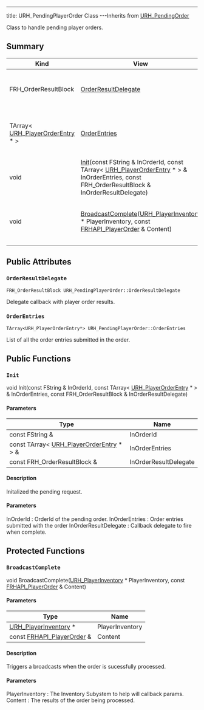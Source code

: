 ---
title: URH_PendingPlayerOrder Class
---Inherits from [URH_PendingOrder](/unreal-plugins/all/classurh__pendingorder/#classURH__PendingOrder)

Class to handle pending player orders.

## Summary
| Kind | View | Description |
|------|------|-------------|
|FRH_OrderResultBlock|[OrderResultDelegate](/unreal-plugins/all/classurh__pendingplayerorder/#classURH__PendingPlayerOrder_1a07d7f652f1b01bd3d29f691efa72b573)|Delegate callback with player order results.|
|TArray< [URH_PlayerOrderEntry](/unreal-plugins/all/classurh__playerorderentry/#classURH__PlayerOrderEntry) * >|[OrderEntries](/unreal-plugins/all/classurh__pendingplayerorder/#classURH__PendingPlayerOrder_1a5ba9759def6c16bd12fac3ca5a867afd)|List of all the order entries submitted in the order.|
|void|[Init](/unreal-plugins/all/classurh__pendingplayerorder/#classURH__PendingPlayerOrder_1a72bb10bf44aff3eb38a48e6e01e886fd)(const FString & InOrderId, const TArray< [URH_PlayerOrderEntry](/unreal-plugins/all/classurh__playerorderentry/#classURH__PlayerOrderEntry) * > & InOrderEntries, const FRH_OrderResultBlock & InOrderResultDelegate)|Initalized the pending request.|
|void|[BroadcastComplete](/unreal-plugins/all/classurh__pendingplayerorder/#classURH__PendingPlayerOrder_1aad3d587d8b58f21c3c873644165e646d)([URH_PlayerInventory](/unreal-plugins/all/classurh__playerinventory/#classURH__PlayerInventory) * PlayerInventory, const [FRHAPI_PlayerOrder](/unreal-plugins/all/structfrhapi__playerorder/#structFRHAPI__PlayerOrder) & Content)|Triggers a broadcasts when the order is sucessfully processed.|
## Public Attributes



### `OrderResultDelegate` <a id="classURH__PendingPlayerOrder_1a07d7f652f1b01bd3d29f691efa72b573"></a>

`FRH_OrderResultBlock URH_PendingPlayerOrder::OrderResultDelegate`

Delegate callback with player order results.




### `OrderEntries` <a id="classURH__PendingPlayerOrder_1a5ba9759def6c16bd12fac3ca5a867afd"></a>

`TArray<URH_PlayerOrderEntry*> URH_PendingPlayerOrder::OrderEntries`

List of all the order entries submitted in the order.





## Public Functions



### `Init` <a id="classURH__PendingPlayerOrder_1a72bb10bf44aff3eb38a48e6e01e886fd"></a>

void Init(const FString & InOrderId, const TArray< [URH_PlayerOrderEntry](/unreal-plugins/all/classurh__playerorderentry/#classURH__PlayerOrderEntry) * > & InOrderEntries, const FRH_OrderResultBlock & InOrderResultDelegate)

#### Parameters

| Type | Name |
|------|------|
|const FString &|InOrderId|
|const TArray< [URH_PlayerOrderEntry](/unreal-plugins/all/classurh__playerorderentry/#classURH__PlayerOrderEntry) * > &|InOrderEntries|
|const FRH_OrderResultBlock &|InOrderResultDelegate|

#### Description

Initalized the pending request.


#### Parameters

InOrderId
: OrderId of the pending order. 
InOrderEntries
: Order entries submitted with the order 
InOrderResultDelegate
: Callback delegate to fire when complete. 




## Protected Functions



### `BroadcastComplete` <a id="classURH__PendingPlayerOrder_1aad3d587d8b58f21c3c873644165e646d"></a>

void BroadcastComplete([URH_PlayerInventory](/unreal-plugins/all/classurh__playerinventory/#classURH__PlayerInventory) * PlayerInventory, const [FRHAPI_PlayerOrder](/unreal-plugins/all/structfrhapi__playerorder/#structFRHAPI__PlayerOrder) & Content)

#### Parameters

| Type | Name |
|------|------|
|[URH_PlayerInventory](/unreal-plugins/all/classurh__playerinventory/#classURH__PlayerInventory) *|PlayerInventory|
|const [FRHAPI_PlayerOrder](/unreal-plugins/all/structfrhapi__playerorder/#structFRHAPI__PlayerOrder) &|Content|

#### Description

Triggers a broadcasts when the order is sucessfully processed.


#### Parameters

PlayerInventory
: The Inventory Subystem to help will callback params. 
Content
: The results of the order being processed. 




